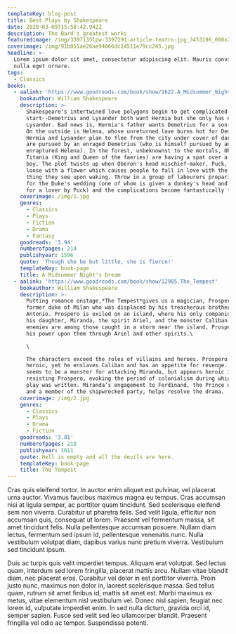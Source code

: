 ```yaml
---
templateKey: blog-post
title: Best Plays by Shakespeare
date: 2020-03-09T15:58:42.942Z
description: The Bard's greatest works
featuredimage: /img/3397135lpw-3397291-article-teatro-jpg_3453196_660x281.jpg
coverimage: /img/91b055ae26ae94066dc14511e79cc245.jpg
headline: >-
  Lorem ipsum dolor sit amet, consectetur adipiscing elit. Mauris convallis ut
  nulla eget ornare.
tags:
  - Classics
books:
  - aalink: 'https://www.goodreads.com/book/show/1622.A_Midsummer_Night_s_Dream'
    bookauthor: William Shakespeare
    description: >-
      Shakespeare's intertwined love polygons begin to get complicated from the
      start--Demetrius and Lysander both want Hermia but she only has eyes for
      Lysander. Bad news is, Hermia's father wants Demetrius for a son-in-law.
      On the outside is Helena, whose unreturned love burns hot for Demetrius.
      Hermia and Lysander plan to flee from the city under cover of darkness but
      are pursued by an enraged Demetrius (who is himself pursued by an
      enraptured Helena). In the forest, unbeknownst to the mortals, Oberon and
      Titania (King and Queen of the faeries) are having a spat over a servant
      boy. The plot twists up when Oberon's head mischief-maker, Puck, runs
      loose with a flower which causes people to fall in love with the first
      thing they see upon waking. Throw in a group of labourers preparing a play
      for the Duke's wedding (one of whom is given a donkey's head and Titania
      for a lover by Puck) and the complications become fantastically funny.
    coverimage: /img/1.jpg
    genres:
      - Classics
      - Plays
      - Fiction
      - Drama
      - Fantasy
    goodreads: '3.94'
    numberofpages: 214
    publishyear: 1596
    quote: 'Though she be but little, she is fierce!'
    templateKey: book-page
    title: A Midsummer Night's Dream
  - aalink: 'https://www.goodreads.com/book/show/12985.The_Tempest'
    bookauthor: William Shakespeare
    description: >-
      Putting romance onstage,*The Tempest*gives us a magician, Prospero, a
      former duke of Milan who was displaced by his treacherous brother,
      Antonio. Prospero is exiled on an island, where his only companions are
      his daughter, Miranda, the spirit Ariel, and the monster Caliban. When his
      enemies are among those caught in a storm near the island, Prospero turns
      his power upon them through Ariel and other spirits.\

      \

      The characters exceed the roles of villains and heroes. Prospero seems
      heroic, yet he enslaves Caliban and has an appetite for revenge. Caliban
      seems to be a monster for attacking Miranda, but appears heroic in
      resisting Prospero, evoking the period of colonialism during which the
      play was written. Miranda’s engagement to Ferdinand, the Prince of Naples
      and a member of the shipwrecked party, helps resolve the drama.
    coverimage: /img/2.jpg
    genres:
      - Classics
      - Plays
      - Drama
      - Fiction
    goodreads: '3.81'
    numberofpages: 218
    publishyear: 1611
    quote: Hell is empty and all the devils are here.
    templateKey: book-page
    title: The Tempest
---
```

Cras quis eleifend tortor. In auctor enim aliquet est pulvinar, vel placerat urna auctor. Vivamus faucibus maximus magna eu tempus. Cras accumsan nisi at ligula semper, ac porttitor quam tincidunt. Sed scelerisque eleifend sem non viverra. Curabitur ut pharetra felis. Sed velit ligula, efficitur non accumsan quis, consequat ut lorem. Praesent vel fermentum massa, sit amet tincidunt felis. Nulla pellentesque accumsan posuere. Nullam diam lectus, fermentum sed ipsum id, pellentesque venenatis nunc. Nulla vestibulum volutpat diam, dapibus varius nunc pretium viverra. Vestibulum sed tincidunt ipsum.

Duis ac turpis quis velit imperdiet tempus. Aliquam erat volutpat. Sed lectus quam, interdum sed lorem fringilla, placerat mattis arcu. Nullam vitae blandit diam, nec placerat eros. Curabitur vel dolor in est porttitor viverra. Proin justo nunc, maximus non dolor in, laoreet scelerisque massa. Sed tellus quam, rutrum sit amet finibus id, mattis sit amet est. Morbi maximus ex metus, vitae elementum nisl vestibulum vel. Donec nisl sapien, feugiat nec lorem id, vulputate imperdiet enim. In sed nulla dictum, gravida orci id, semper sapien. Fusce sed velit sed leo ullamcorper blandit. Praesent fringilla vel odio ac tempor. Suspendisse potenti.
